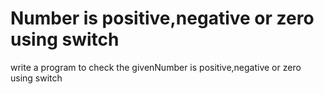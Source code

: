 # Number is positive,negative or zero using switch
 write a program to check the givenNumber is positive,negative or zero using switch
